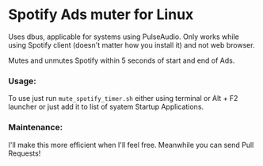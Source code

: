 # Spotify Ads muter for Linux

Uses dbus, applicable for systems using PulseAudio. Only works while using Spotify client (doesn't matter how you install it) and not web browser.

Mutes and unmutes Spotify within 5 seconds of start and end of Ads.

### Usage:

To use just run `mute_spotify_timer.sh` either using terminal or Alt + F2 launcher or just add it to list of syatem Startup Applications.

### Maintenance:

I'll make this more efficient when I'll feel free. Meanwhile you can send Pull Requests!
